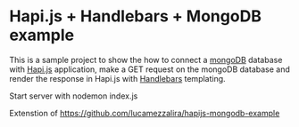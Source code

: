 # Hapi.js + Handlebars + MongoDB example

This is a sample project to show the how to connect a [mongoDB](https://www.mongodb.org/) database with [Hapi.js](http://hapijs.com/) application, make a GET request on the mongoDB database and render the response in Hapi.js with [Handlebars](http://handlebarsjs.com/) templating.

Start server with nodemon index.js

Extenstion of https://github.com/lucamezzalira/hapijs-mongodb-example
